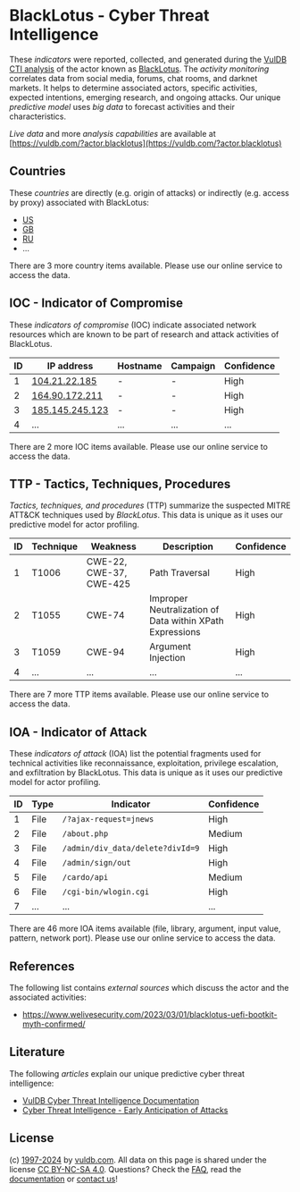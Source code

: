 # BlackLotus - Cyber Threat Intelligence

These _indicators_ were reported, collected, and generated during the [VulDB CTI analysis](https://vuldb.com/?kb.cti) of the actor known as [BlackLotus](https://vuldb.com/?actor.blacklotus). The _activity monitoring_ correlates data from social media, forums, chat rooms, and darknet markets. It helps to determine associated actors, specific activities, expected intentions, emerging research, and ongoing attacks. Our unique _predictive model_ uses _big data_ to forecast activities and their characteristics.

_Live data_ and more _analysis capabilities_ are available at [https://vuldb.com/?actor.blacklotus](https://vuldb.com/?actor.blacklotus)

## Countries

These _countries_ are directly (e.g. origin of attacks) or indirectly (e.g. access by proxy) associated with BlackLotus:

* [US](https://vuldb.com/?country.us)
* [GB](https://vuldb.com/?country.gb)
* [RU](https://vuldb.com/?country.ru)
* ...

There are 3 more country items available. Please use our online service to access the data.

## IOC - Indicator of Compromise

These _indicators of compromise_ (IOC) indicate associated network resources which are known to be part of research and attack activities of BlackLotus.

ID | IP address | Hostname | Campaign | Confidence
-- | ---------- | -------- | -------- | ----------
1 | [104.21.22.185](https://vuldb.com/?ip.104.21.22.185) | - | - | High
2 | [164.90.172.211](https://vuldb.com/?ip.164.90.172.211) | - | - | High
3 | [185.145.245.123](https://vuldb.com/?ip.185.145.245.123) | - | - | High
4 | ... | ... | ... | ...

There are 2 more IOC items available. Please use our online service to access the data.

## TTP - Tactics, Techniques, Procedures

_Tactics, techniques, and procedures_ (TTP) summarize the suspected MITRE ATT&CK techniques used by _BlackLotus_. This data is unique as it uses our predictive model for actor profiling.

ID | Technique | Weakness | Description | Confidence
-- | --------- | -------- | ----------- | ----------
1 | T1006 | CWE-22, CWE-37, CWE-425 | Path Traversal | High
2 | T1055 | CWE-74 | Improper Neutralization of Data within XPath Expressions | High
3 | T1059 | CWE-94 | Argument Injection | High
4 | ... | ... | ... | ...

There are 7 more TTP items available. Please use our online service to access the data.

## IOA - Indicator of Attack

These _indicators of attack_ (IOA) list the potential fragments used for technical activities like reconnaissance, exploitation, privilege escalation, and exfiltration by BlackLotus. This data is unique as it uses our predictive model for actor profiling.

ID | Type | Indicator | Confidence
-- | ---- | --------- | ----------
1 | File | `/?ajax-request=jnews` | High
2 | File | `/about.php` | Medium
3 | File | `/admin/div_data/delete?divId=9` | High
4 | File | `/admin/sign/out` | High
5 | File | `/cardo/api` | Medium
6 | File | `/cgi-bin/wlogin.cgi` | High
7 | ... | ... | ...

There are 46 more IOA items available (file, library, argument, input value, pattern, network port). Please use our online service to access the data.

## References

The following list contains _external sources_ which discuss the actor and the associated activities:

* https://www.welivesecurity.com/2023/03/01/blacklotus-uefi-bootkit-myth-confirmed/

## Literature

The following _articles_ explain our unique predictive cyber threat intelligence:

* [VulDB Cyber Threat Intelligence Documentation](https://vuldb.com/?kb.cti)
* [Cyber Threat Intelligence - Early Anticipation of Attacks](https://www.scip.ch/en/?labs.20201022)

## License

(c) [1997-2024](https://vuldb.com/?kb.changelog) by [vuldb.com](https://vuldb.com/?kb.about). All data on this page is shared under the license [CC BY-NC-SA 4.0](https://creativecommons.org/licenses/by-nc-sa/4.0/). Questions? Check the [FAQ](https://vuldb.com/?kb.faq), read the [documentation](https://vuldb.com/?kb) or [contact us](https://vuldb.com/?contact)!
